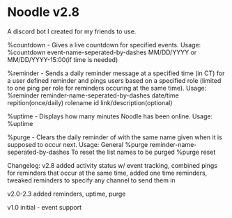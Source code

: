 # Noodle v2.8

A discord bot I created for my friends to use.

%countdown -
Gives a live countdown for specified events.
Usage: 
%countdown event-name-seperated-by-dashes MM/DD/YYYY or MM/DD/YYYY-15:00(if time is needed)

%reminder -
Sends a daily reminder message at a specified time (in CT) for a user defined reminder and pings users based on a specified role (limited to one ping per role for reminders occuring at the same time).
Usage: 
%reminder reminder-name-seperated-by-dashes date/time repition(once/daily) rolename id link/description(optional)

%uptime -
Displays how many minutes Noodle has been online.
Usage: 
%uptime

%purge -
Clears the daily reminder of with the same name given when it is supposed to occur next.
Usage: 
General
%purge reminder-name-seperated-by-dashes
To reset the list names to be purged
%purge reset 


Changelog:
v2.8
added activity status w/ event tracking, combined pings for reminders that occur at the same time, added one time reminders, tweaked reminders to specify any channel to send them in

v2.0-2.3
added reminders, uptime, purge

v1.0
initial - event support
